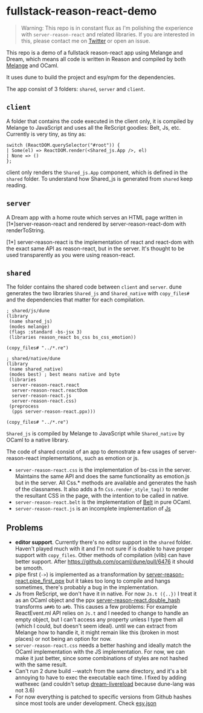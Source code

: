 # fullstack-reason-react-demo

> Warning: This repo is in constant flux as I'm polishing the experience with `server-reason-react` and related libraries. If you are interested in this, please contact me on [Twitter](https://www.twitter.com/davesnx) or open an issue.

This repo is a demo of a fullstack reason-react app using Melange and Dream, which means
all code is written in Reason and compiled by both [Melange](https://github.com/melange-re/melange) and OCaml.

It uses dune to build the project and esy/npm for the dependencies.

The app consist of 3 folders: `shared`, `server` and `client`.

## `client`

A folder that contains the code executed in the client only, it is compiled by Melange to JavaScript and uses all the ReScript goodies: Belt, Js, etc. Currently is very tiny, as tiny as:

```re
switch (ReactDOM.querySelector("#root")) {
| Some(el) => ReactDOM.render(<Shared_js.App />, el)
| None => ()
};
```

client only renders the `Shared_js.App` component, which is defined in the `shared` folder. To understand how Shared_js is generated from `shared` keep reading.

## `server`

A Dream app with a home route which serves an HTML page written in [1*]server-reason-react and rendered by server-reason-react-dom with renderToString.

[1*] server-reason-react is the implementation of react and react-dom with the exact same API as reason-react, but in the server. It's thought to be used transparently as you were using reason-react.

## `shared`

The folder contains the shared code between `client` and `server`. dune generates the two libraries `Shared_js` and `Shared_native` with `copy_files#` and the dependencies that matter for each compilation.

```dune
; shared/js/dune
(library
 (name shared_js)
 (modes melange)
 (flags :standard -bs-jsx 3)
 (libraries reason_react bs_css bs_css_emotion))

(copy_files# "../*.re")
```

```dune
; shared/native/dune
(library
 (name shared_native)
 (modes best) ; best means native and byte
 (libraries
  server-reason-react.react
  server-reason-react.reactDom
  server-reason-react.js
  server-reason-react.css)
 (preprocess
  (pps server-reason-react.ppx)))

(copy_files# "../*.re")
```

`Shared_js` is compiled by Melange to JavaScript while `Shared_native` by OCaml to a native library.

The code of shared consist of an app to demostrate a few usages of server-reason-react implementations, such as emotion or js.

- `server-reason-react.css` is the implementation of bs-css in the server. Maintains the same API and does the same functionality as emotion.js but in the server. All Css.* methods are available and generates the hash of the classnames. It also adds a fn `Css.render_style_tag()` to render the resultant CSS in the page, with the intention to be called in native.
- `server-reason-react.belt` is the implementation of [Belt](https://rescript-lang.org/docs/manual/latest/api/belt) in pure OCaml.
- `server-reason-react.js` is an incomplete implementation of [Js](https://rescript-lang.org/docs/manual/latest/api/js)

## Problems

- **editor support**. Currently there's no editor support in the `shared` folder. Haven't played much with it and I'm not sure if is doable to have proper support with `copy_files`. Other methods of compilation (vlib) can have better support. After https://github.com/ocaml/dune/pull/6476 it should be smooth.
- pipe first (`->`) is implemented as a transformation by [server-reason-react.pipe_first_ppx](https://github.com/ml-in-barcelona/server-reason-react/blob/main/lib/shims/ppx/pipe_first.ml) but it takes too long to compile and hangs sometimes, there's probably a bug in the implementation.
- Js from ReScript, we don't have it in native. For now `Js.t ({..})` I treat it as an OCaml object and the ppx [server-reason-react.double_hash](https://github.com/ml-in-barcelona/server-reason-react/blob/main/lib/shims/ppx/double_hash.ml) transforms `a##b` to `a#b`. This causes a few problems: For example ReactEvent.ml API relies on `Js.t` and I needed to change to handle an empty object, but I can't access any property unless I type them all (which I could, but doesn't seem ideal).
until we can extract from Melange how to handle it, it might remain like this (broken in most places) or not being an option for now.
- `server-reason-react.css` needs a better hashing and ideally match the OCaml implementation with the JS implementation. For now, we can make it just better, since some combinations of styles are not hashed with the same result.
- Can't run 2 dune build --watch from the same directory, and it's a bit annoying to have to exec the executable each time. I fixed by adding wathexec (and couldn't setup [dream-livereload](https://github.com/tmattio/dream-livereload) because dune-lang was not 3.6)
- For now everything is patched to specific versions from Github hashes since most tools are under development. Check [esy.json](./esy.json)

